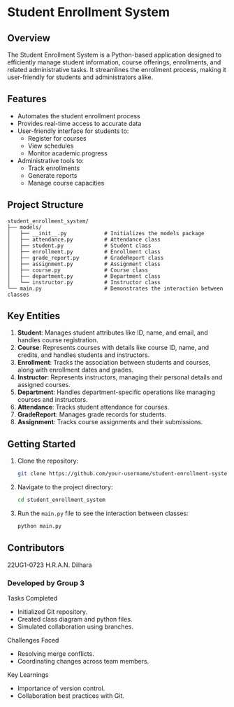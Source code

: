 # Student Enrollment System

## Overview
The Student Enrollment System is a Python-based application designed to efficiently manage student information, course offerings, enrollments, and related administrative tasks. It streamlines the enrollment process, making it user-friendly for students and administrators alike.

## Features
- Automates the student enrollment process
- Provides real-time access to accurate data
- User-friendly interface for students to:
  - Register for courses
  - View schedules
  - Monitor academic progress
- Administrative tools to:
  - Track enrollments
  - Generate reports
  - Manage course capacities

## Project Structure
```
student_enrollment_system/
├── models/
│   ├── __init__.py            # Initializes the models package
│   ├── attendance.py          # Attendance class
│   ├── student.py             # Student class
│   ├── enrollment.py          # Enrollment class
│   ├── grade_report.py        # GradeReport class
│   ├── assignment.py          # Assignment class
│   ├── course.py              # Course class
│   ├── department.py          # Department class
│   └── instructor.py          # Instructor class
└── main.py                    # Demonstrates the interaction between classes
```

## Key Entities
1. **Student**: Manages student attributes like ID, name, and email, and handles course registration.
2. **Course**: Represents courses with details like course ID, name, and credits, and handles students and instructors.
3. **Enrollment**: Tracks the association between students and courses, along with enrollment dates and grades.
4. **Instructor**: Represents instructors, managing their personal details and assigned courses.
5. **Department**: Handles department-specific operations like managing courses and instructors.
6. **Attendance**: Tracks student attendance for courses.
7. **GradeReport**: Manages grade records for students.
8. **Assignment**: Tracks course assignments and their submissions.

## Getting Started
1. Clone the repository:
   ```bash
   git clone https://github.com/your-username/student-enrollment-system.git
   ```
2. Navigate to the project directory:
   ```bash
   cd student_enrollment_system
   ```
3. Run the `main.py` file to see the interaction between classes:
   ```bash
   python main.py
   ```

## Contributors

22UG1-0723  H.R.A.N. Dilhara

### Developed by Group 3

Tasks Completed
- Initialized Git repository.
- Created class diagram and python files.
- Simulated collaboration using branches.

Challenges Faced
- Resolving merge conflicts.
- Coordinating changes across team members.

Key Learnings
- Importance of version control.
- Collaboration best practices with Git.